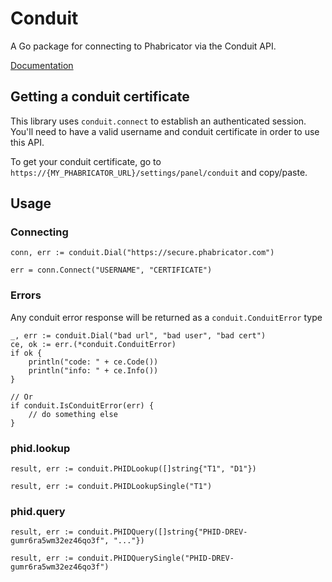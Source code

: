 # Conduit

A Go package for connecting to Phabricator via the Conduit API.

[Documentation](http://godoc.org/github.com/jpoehls/go-conduit)

## Getting a conduit certificate

This library uses `conduit.connect` to establish an authenticated session. You'll need to have a valid username and conduit certificate in order to use this API.

To get your conduit certificate, go to `https://{MY_PHABRICATOR_URL}/settings/panel/conduit` and copy/paste.

## Usage

### Connecting

```
conn, err := conduit.Dial("https://secure.phabricator.com")

err = conn.Connect("USERNAME", "CERTIFICATE")
```

### Errors

Any conduit error response will be returned as a
`conduit.ConduitError` type

```
_, err := conduit.Dial("bad url", "bad user", "bad cert")
ce, ok := err.(*conduit.ConduitError)
if ok {
	println("code: " + ce.Code())
	println("info: " + ce.Info())
}

// Or
if conduit.IsConduitError(err) {
	// do something else
}
```

### phid.lookup

```
result, err := conduit.PHIDLookup([]string{"T1", "D1"})
```

```
result, err := conduit.PHIDLookupSingle("T1")
```

### phid.query

```
result, err := conduit.PHIDQuery([]string{"PHID-DREV-gumr6ra5wm32ez46qo3f", "..."})
```

```
result, err := conduit.PHIDQuerySingle("PHID-DREV-gumr6ra5wm32ez46qo3f")
```